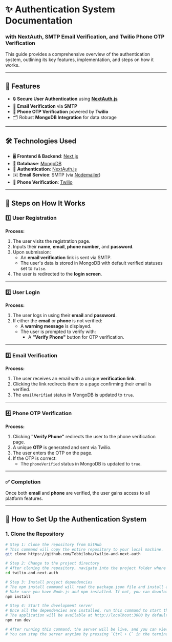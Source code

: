 # ✨ Authentication System Documentation  
### with NextAuth, SMTP Email Verification, and Twilio Phone OTP Verification

This guide provides a comprehensive overview of the authentication system, outlining its key features, implementation, and steps on how it works.

---

## 🚀 Features

- 🔒 **Secure User Authentication** using [**NextAuth.js**](https://next-auth.js.org)
- 📧 **Email Verification** via **SMTP**
- 📱 **Phone OTP Verification** powered by **Twilio**
- 🗂️ Robust **MongoDB Integration** for data storage

---

## 🛠 Technologies Used

- 🖥️ **Frontend & Backend**: [Next.js](https://nextjs.org)
- 📂 **Database**: [MongoDB](https://www.mongodb.com)
- 🔑 **Authentication**: [NextAuth.js](https://next-auth.js.org)
- ✉️ **Email Service**: SMTP (via [Nodemailer](https://nodemailer.com/))
- 📲 **Phone Verification**: [Twilio](https://www.twilio.com)

---

## 📝 Steps on How It Works

### 1️⃣ **User Registration**

**Process:**

1. The user visits the registration page.
2. Inputs their **name**, **email**, **phone number**, and **password**.
3. Upon submission:
    - An **email verification** link is sent via SMTP.
    - The user's data is stored in MongoDB with default verified statuses set to `false`.
4. The user is redirected to the **login screen**.

---

### 2️⃣ **User Login**

**Process:**

1. The user logs in using their **email** and **password**.
2. If either the **email** or **phone** is not verified:
    - A **warning message** is displayed.
    - The user is prompted to verify with:
        - A **"Verify Phone"** button for OTP verification.

---

### 3️⃣ **Email Verification**

**Process:**

1. The user receives an email with a unique **verification link**.
2. Clicking the link redirects them to a page confirming their email is verified.
3. The `emailVerified` status in MongoDB is updated to `true`.

---

### 4️⃣ **Phone OTP Verification**

**Process:**

1. Clicking **"Verify Phone"** redirects the user to the phone verification page.
2. A unique **OTP** is generated and sent via Twilio.
3. The user enters the OTP on the page.
4. If the OTP is correct:
    - The `phoneVerified` status in MongoDB is updated to `true`.

---

### ✅ **Completion**

Once both **email** and **phone** are verified, the user gains access to all platform features.

---

## 🔧 How to Set Up the Authentication System

### 1. **Clone the Repository**

```bash
# Step 1: Clone the repository from GitHub
# This command will copy the entire repository to your local machine.
git clone https://github.com/Tobbiloba/twilio-and-next-auth

# Step 2: Change to the project directory
# After cloning the repository, navigate into the project folder where all the source code resides.
cd twilio-and-next-auth

# Step 3: Install project dependencies
# The npm install command will read the package.json file and install all the required packages and dependencies listed there.
# Make sure you have Node.js and npm installed. If not, you can download and install them from https://nodejs.org/.
npm install

# Step 4: Start the development server
# Once all the dependencies are installed, run this command to start the local development server.
# The application will be available at http://localhost:3000 by default.
npm run dev

# After running this command, the server will be live, and you can view the project in your browser.
# You can stop the server anytime by pressing `Ctrl + C` in the terminal.



